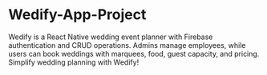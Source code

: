 # Wedify-App-Project
 Wedify is a React Native wedding event planner with Firebase authentication and CRUD operations. Admins manage employees, while users can book weddings with marquees, food, guest capacity, and pricing. Simplify wedding planning with Wedify!
